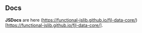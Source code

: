 ## Docs

**JSDocs** are here (https://functional-jslib.github.io/fjl-data-core/) [https://functional-jslib.github.io/fjl-data-core/].
